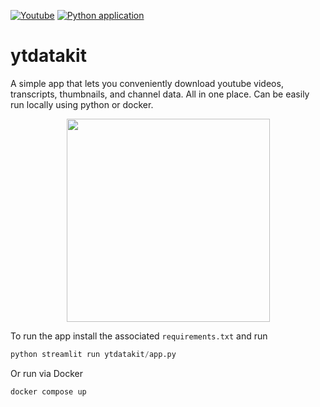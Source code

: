 <a href="https://www.youtube.com/watch?v=P1k1EGvoJIg" target="_parent"><img src="https://badges.aleen42.com/src/youtube.svg" alt="Youtube"/></a> [![Python application](https://github.com/neonwatty/ytdatakit/actions/workflows/python-app.yml/badge.svg)](https://github.com/neonwatty/ytdatakit/actions/workflows/python-app.yml/python-app.yml)

# ytdatakit

A simple app that lets you conveniently download youtube videos, transcripts, thumbnails, and channel data. All in one place.  Can be easily run locally using python or docker.

<p align="center">
<img align="center" src="https://github.com/jermwatt/readme_gifs/blob/main/ytdatakit.gif" height="325">
</p>


To run the app install the associated `requirements.txt` and run

```python
python streamlit run ytdatakit/app.py
```

Or run via Docker

```sh
docker compose up
```